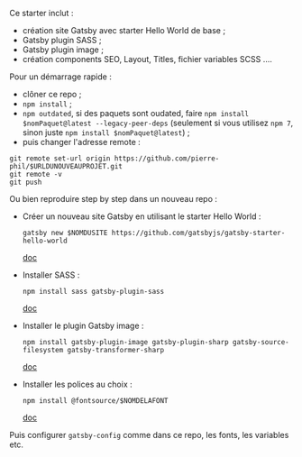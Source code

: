 Ce starter inclut :

- création site Gatsby avec starter Hello World de base ;
- Gatsby plugin SASS ;
- Gatsby plugin image ;
- création components SEO, Layout, Titles, fichier variables SCSS ....

Pour un démarrage rapide :

- clôner ce repo ;
- `npm install` ;
- `npm outdated`, si des paquets sont oudated, faire `npm install $nomPaquet@latest --legacy-peer-deps` (seulement si vous utilisez `npm 7`, sinon juste `npm install $nomPaquet@latest`) ;
- puis changer l'adresse remote :

```
git remote set-url origin https://github.com/pierre-phil/$URLDUNOUVEAUPROJET.git
git remote -v
git push
```

Ou bien reproduire step by step dans un nouveau repo :

- Créer un nouveau site Gatsby en utilisant le starter Hello World :

  `gatsby new $NOMDUSITE https://github.com/gatsbyjs/gatsby-starter-hello-world`

  [doc](https://www.gatsbyjs.com/docs/tutorial/part-zero/)

- Installer SASS :

  `npm install sass gatsby-plugin-sass`

  [doc](https://www.gatsbyjs.com/docs/how-to/styling/sass/)

- Installer le plugin Gatsby image :

  `npm install gatsby-plugin-image gatsby-plugin-sharp gatsby-source-filesystem gatsby-transformer-sharp`

  [doc](https://www.gatsbyjs.com/docs/how-to/images-and-media/using-gatsby-plugin-image/)

- Installer les polices au choix :

  `npm install @fontsource/$NOMDELAFONT`

  [doc](https://github.com/fontsource/fontsource/tree/master/packages)

Puis configurer `gatsby-config` comme dans ce repo, les fonts, les variables etc.
